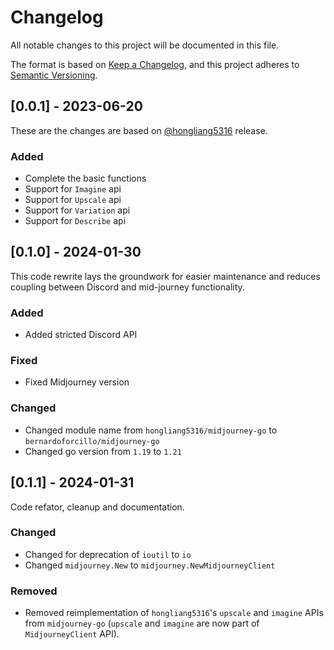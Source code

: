 # Changelog

All notable changes to this project will be documented in this file.

The format is based on [Keep a Changelog](https://keepachangelog.com/en/1.0.0/),
and this project adheres to [Semantic Versioning](https://semver.org/spec/v2.0.0.html).

## [0.0.1] - 2023-06-20

These are the changes are based on [@hongliang5316](https://github.com/hongliang5316/midjourney-go/) release.

### Added

- Complete the basic functions
- Support for `Imagine` api
- Support for `Upscale` api
- Support for `Variation` api
- Support for `Describe` api

## [0.1.0] - 2024-01-30

This code rewrite lays the groundwork for easier maintenance and reduces coupling between Discord and mid-journey functionality.

### Added

- Added stricted Discord API 

### Fixed

- Fixed Midjourney version

### Changed

- Changed module name from `hongliang5316/midjourney-go` to `bernardoforcillo/midjourney-go`
- Changed go version from `1.19` to `1.21`

## [0.1.1] - 2024-01-31

Code refator, cleanup and documentation.

### Changed

- Changed for deprecation of `ioutil` to `io`
- Changed `midjourney.New` to `midjourney.NewMidjourneyClient`

### Removed

- Removed reimplementation of `hongliang5316`'s `upscale` and `imagine` APIs from `midjourney-go` (`upscale` and `imagine` are now part of `MidjourneyClient` API).
